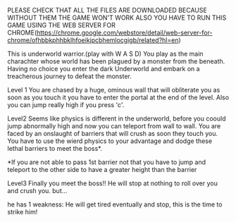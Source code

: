 PLEASE CHECK THAT ALL THE FILES ARE DOWNLOADED BECAUSE WITHOUT THEM THE GAME WON'T WORK ALSO YOU HAVE TO RUN THIS GAME USING THE WEB SERVER FOR CHROME(https://chrome.google.com/webstore/detail/web-server-for-chrome/ofhbbkphhbklhfoeikjpcbhemlocgigb/related?hl=en)



This is underworld warrior.(play with W A S D)
You play as the main charachter whose world has been plagued by a monster from the beneath.
Having no choice you enter the  dark Underworld and embark on a treacherous journey to defeat the monster.

Level 1
You are chased by a huge, ominous wall that will obliterate you as soon as you touch it
you have to enter the portal at the end of the level.
Also you can jump really high if you press 'c'.

Level2 
Seems like physics is different in the underworld, before you coould jump abnormally high and now you can teleport from wall to wall.
You are faced by an onslaught of barriers that will crush as soon they touch you.
You have to use the wierd physics to your advantage and dodge these lethal barriers to meet the boss*.


*If you are not able to pass 1st barrier not that you have to jump and teleport to the other side to have a greater height than the barrier

Level3
Finally you meet the boss!!
He will stop at nothing to roll over you and crush you.
but...

he has 1 weakness: He will get tired eventually and stop, this is the time to strike him!
